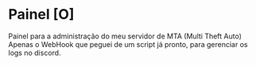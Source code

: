 # Painel [O] 



 Painel para a administração do meu servidor de MTA (Multi Theft Auto)
 Apenas o WebHook que peguei de um script já pronto, para gerenciar os logs no discord.
 
